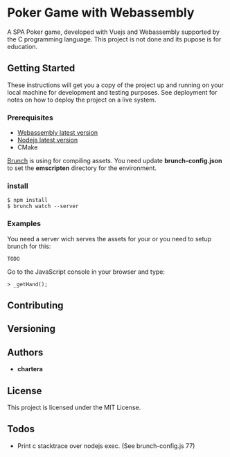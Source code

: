 # Poker Game with Webassembly

A SPA Poker game, developed with Vuejs and Webassembly supported by the C programming language.
This project is not done and its pupose is for education.

## Getting Started

These instructions will get you a copy of the project up and running on your local machine for development and testing purposes. See deployment for notes on how to deploy the project on a live system.

### Prerequisites

- [Webassembly latest version](https://webassembly.org)
- [Nodejs latest version](https://nodejs.org/en/)
- CMake

[Brunch](https://brunch.io) is using for compiling assets.
You need update **brunch-config.json** to set the **emscripten**
directory for the environment.

### install

```
$ npm install
$ brunch watch --server
```

### Examples

You need a server wich serves the assets for your or you
need to setup brunch for this:

```
TODO
```

Go to the JavaScript console in your browser and type:

```
> _getHand();
```

## Contributing

## Versioning

## Authors

* **chartera**


## License

This project is licensed under the MIT License.

## Todos

* Print c stacktrace over nodejs exec. (See brunch-config.js 77)
